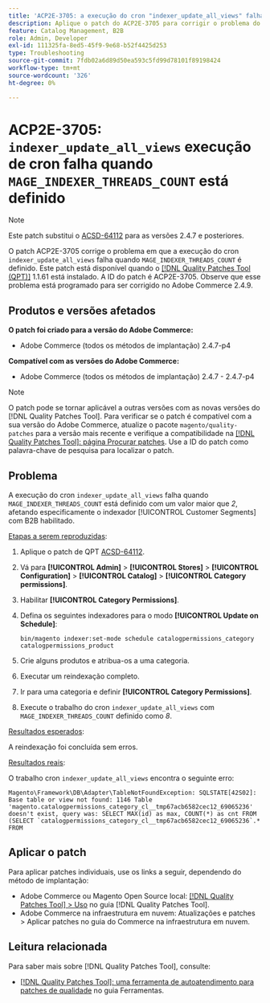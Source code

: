 ```yaml
---
title: 'ACP2E-3705: a execução do cron "indexer_update_all_views" falha quando "MAGE_INDEXER_THREADS_COUNT" é definido'
description: Aplique o patch do ACP2E-3705 para corrigir o problema do Adobe Commerce em que a execução do cron "indexer_update_all_views" falha quando "MAGE_INDEXER_THREADS_COUNT" está definido.
feature: Catalog Management, B2B
role: Admin, Developer
exl-id: 111325fa-8ed5-45f9-9e68-b52f4425d253
type: Troubleshooting
source-git-commit: 7fdb02a6d89d50ea593c5fd99d78101f89198424
workflow-type: tm+mt
source-wordcount: '326'
ht-degree: 0%

---
```


# ACP2E-3705: `indexer_update_all_views` execução de cron falha quando `MAGE_INDEXER_THREADS_COUNT` está definido

>[!NOTE]
>
>Este patch substitui o [ACSD-64112](/help/tools/quality-patches-tool/patches-available-in-qpt/v1-1-59/acsd-64112-indexer-update-all-views-cron-execution-fails.md) para as versões 2.4.7 e posteriores.

O patch ACP2E-3705 corrige o problema em que a execução do cron `indexer_update_all_views` falha quando `MAGE_INDEXER_THREADS_COUNT` é definido. Este patch está disponível quando o [[!DNL Quality Patches Tool (QPT)]](/help/tools/quality-patches-tool/quality-patches-tool-to-self-serve-quality-patches.md) 1.1.61 está instalado. A ID do patch é ACP2E-3705. Observe que esse problema está programado para ser corrigido no Adobe Commerce 2.4.9.

## Produtos e versões afetados

**O patch foi criado para a versão do Adobe Commerce:**

* Adobe Commerce (todos os métodos de implantação) 2.4.7-p4

**Compatível com as versões do Adobe Commerce:**

* Adobe Commerce (todos os métodos de implantação) 2.4.7 - 2.4.7-p4

>[!NOTE]
>
>O patch pode se tornar aplicável a outras versões com as novas versões do [!DNL Quality Patches Tool]. Para verificar se o patch é compatível com a sua versão do Adobe Commerce, atualize o pacote `magento/quality-patches` para a versão mais recente e verifique a compatibilidade na [[!DNL Quality Patches Tool]: página Procurar patches](https://experienceleague.adobe.com/tools/commerce-quality-patches/index.html). Use a ID do patch como palavra-chave de pesquisa para localizar o patch.

## Problema

A execução do cron `indexer_update_all_views` falha quando `MAGE_INDEXER_THREADS_COUNT` está definido com um valor maior que *2*, afetando especificamente o indexador [!UICONTROL Customer Segments] com B2B habilitado.

<u>Etapas a serem reproduzidas</u>:

1. Aplique o patch de QPT [ACSD-64112](/help/tools/quality-patches-tool/patches-available-in-qpt/v1-1-59/acsd-64112-indexer-update-all-views-cron-execution-fails.md).
1. Vá para **[!UICONTROL Admin]** > **[!UICONTROL Stores]** > **[!UICONTROL Configuration]** > **[!UICONTROL Catalog]** > **[!UICONTROL Category permissions]**.
1. Habilitar **[!UICONTROL Category Permissions]**.
1. Defina os seguintes indexadores para o modo **[!UICONTROL Update on Schedule]**:

   ```
   bin/magento indexer:set-mode schedule catalogpermissions_category catalogpermissions_product
   ```

1. Crie alguns produtos e atribua-os a uma categoria.
1. Executar um reindexação completo.
1. Ir para uma categoria e definir **[!UICONTROL Category Permissions]**.
1. Execute o trabalho do cron `indexer_update_all_views` com `MAGE_INDEXER_THREADS_COUNT` definido como *8*.

<u>Resultados esperados</u>:

A reindexação foi concluída sem erros.

<u>Resultados reais</u>:

O trabalho cron `indexer_update_all_views` encontra o seguinte erro:

```
Magento\Framework\DB\Adapter\TableNotFoundException: SQLSTATE[42S02]: Base table or view not found: 1146 Table 'magento.catalogpermissions_category_cl__tmp67acb6582cec12_69065236' doesn't exist, query was: SELECT MAX(id) as max, COUNT(*) as cnt FROM (SELECT `catalogpermissions_category_cl__tmp67acb6582cec12_69065236`.* FROM
```


## Aplicar o patch

Para aplicar patches individuais, use os links a seguir, dependendo do método de implantação:

* Adobe Commerce ou Magento Open Source local: [[!DNL Quality Patches Tool] > Uso](/help/tools/quality-patches-tool/usage.md) no guia [!DNL Quality Patches Tool].
* Adobe Commerce na infraestrutura em nuvem: Atualizações e patches > Aplicar patches no guia do Commerce na infraestrutura em nuvem.

## Leitura relacionada

Para saber mais sobre [!DNL Quality Patches Tool], consulte:

* [[!DNL Quality Patches Tool]: uma ferramenta de autoatendimento para patches de qualidade](/help/tools/quality-patches-tool/quality-patches-tool-to-self-serve-quality-patches.md) no guia Ferramentas.
